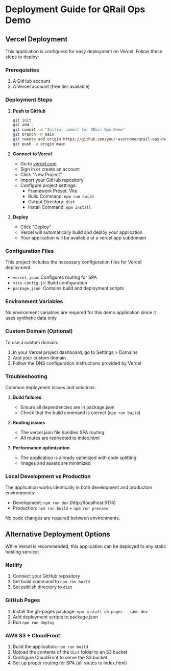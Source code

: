 # Deployment Guide for QRail Ops Demo

## Vercel Deployment

This application is configured for easy deployment on Vercel. Follow these steps to deploy:

### Prerequisites
1. A GitHub account
2. A Vercel account (free tier available)

### Deployment Steps

1. **Push to GitHub**
   ```bash
   git init
   git add .
   git commit -m "Initial commit for QRail Ops Demo"
   git branch -M main
   git remote add origin https://github.com/your-username/qrail-ops-demo.git
   git push -u origin main
   ```

2. **Connect to Vercel**
   - Go to [vercel.com](https://vercel.com)
   - Sign in or create an account
   - Click "New Project"
   - Import your GitHub repository
   - Configure project settings:
     - Framework Preset: Vite
     - Build Command: `npm run build`
     - Output Directory: `dist`
     - Install Command: `npm install`

3. **Deploy**
   - Click "Deploy"
   - Vercel will automatically build and deploy your application
   - Your application will be available at a vercel.app subdomain

### Configuration Files

This project includes the necessary configuration files for Vercel deployment:

- `vercel.json`: Configures routing for SPA
- `vite.config.js`: Build configuration
- `package.json`: Contains build and deployment scripts

### Environment Variables

No environment variables are required for this demo application since it uses synthetic data only.

### Custom Domain (Optional)

To use a custom domain:
1. In your Vercel project dashboard, go to Settings > Domains
2. Add your custom domain
3. Follow the DNS configuration instructions provided by Vercel

### Troubleshooting

Common deployment issues and solutions:

1. **Build failures**
   - Ensure all dependencies are in package.json
   - Check that the build command is correct (`npm run build`)

2. **Routing issues**
   - The vercel.json file handles SPA routing
   - All routes are redirected to index.html

3. **Performance optimization**
   - The application is already optimized with code splitting
   - Images and assets are minimized

### Local Development vs Production

The application works identically in both development and production environments:
- Development: `npm run dev` (http://localhost:5174)
- Production: `npm run build` + `npm run preview`

No code changes are required between environments.

## Alternative Deployment Options

While Vercel is recommended, this application can be deployed to any static hosting service:

### Netlify
1. Connect your GitHub repository
2. Set build command to `npm run build`
3. Set publish directory to `dist`

### GitHub Pages
1. Install the gh-pages package: `npm install gh-pages --save-dev`
2. Add deployment scripts to package.json
3. Run `npm run deploy`

### AWS S3 + CloudFront
1. Build the application: `npm run build`
2. Upload the contents of the `dist` folder to an S3 bucket
3. Configure CloudFront to serve the S3 bucket
4. Set up proper routing for SPA (all routes to index.html)